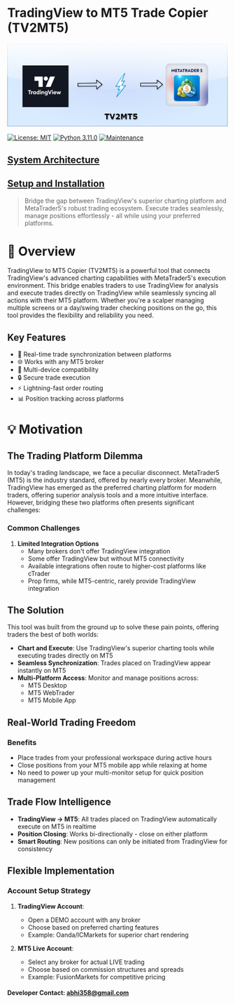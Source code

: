 # TradingView to MT5 Trade Copier (TV2MT5)

![Project Banner](./docs/banner.png)

[![License: MIT](https://img.shields.io/badge/License-MIT-yellow.svg)](https://opensource.org/licenses/MIT)
[![Python 3.11.0](https://img.shields.io/badge/python-3.11-blue.svg)](https://www.python.org/downloads/)
[![Maintenance](https://img.shields.io/badge/Maintained%3F-yes-green.svg)](https://github.com/yourusername/tradingview-mt5-bridge/graphs/commit-activity)

##  [System Architecture](./docs/SystemArchitecture.md)
##  [Setup and Installation](./docs/Setup.md)


> Bridge the gap between TradingView's superior charting platform and MetaTrader5's robust trading ecosystem. Execute trades seamlessly, manage positions effortlessly - all while using your preferred platforms.

# 🚀 Overview

TradingView to MT5 Copier (TV2MT5) is a powerful tool that connects TradingView's advanced charting capabilities with MetaTrader5's execution environment. This bridge enables traders to use TradingView for analysis and execute trades directly on TradingView while seamlessly syncing all actions with their MT5 platform. Whether you're a scalper managing multiple screens or a day/swing trader checking positions on the go, this tool provides the flexibility and reliability you need.

## Key Features

- 🔄 Real-time trade synchronization between platforms
- 🌐 Works with any MT5 broker
- 📱 Multi-device compatibility
- 🔒 Secure trade execution
- ⚡ Lightning-fast order routing
- 📊 Position tracking across platforms


# 💡 Motivation 

## The Trading Platform Dilemma

In today's trading landscape, we face a peculiar disconnect. MetaTrader5 (MT5) is the industry standard, offered by nearly every broker. Meanwhile, TradingView has emerged as the preferred charting platform for modern traders, offering superior analysis tools and a more intuitive interface. However, bridging these two platforms often presents significant challenges:

### Common Challenges

1. **Limited Integration Options**
   - Many brokers don't offer TradingView integration
   - Some offer TradingView but without MT5 connectivity
   - Available integrations often route to higher-cost platforms like cTrader
   - Prop firms, while MT5-centric, rarely provide TradingView integration

## The Solution

This tool was built from the ground up to solve these pain points, offering traders the best of both worlds:

- **Chart and Execute**: Use TradingView's superior charting tools while executing trades directly on MT5
- **Seamless Synchronization**: Trades placed on TradingView appear instantly on MT5
- **Multi-Platform Access**: Monitor and manage positions across:
  - MT5 Desktop
  - MT5 WebTrader
  - MT5 Mobile App

## Real-World Trading Freedom

### Benefits
- Place trades from your professional workspace during active hours
- Close positions from your MT5 mobile app while relaxing at home
- No need to power up your multi-monitor setup for quick position management


## Trade Flow Intelligence

- **TradingView → MT5**: All trades placed on TradingView automatically execute on MT5 in realtime
- **Position Closing**: Works bi-directionally - close on either platform
- **Smart Routing**: New positions can only be initiated from TradingView for consistency

## Flexible Implementation

### Account Setup Strategy
1. **TradingView Account**: 
   - Open a DEMO account with any broker
   - Choose based on preferred charting features
   - Example: Oanda/ICMarkets for superior chart rendering

2. **MT5 Live Account**: 
   - Select any broker for actual LIVE trading
   - Choose based on commission structures and spreads
   - Example: FusionMarkets for competitive pricing


#### Developer Contact: abhi358@gmail.com